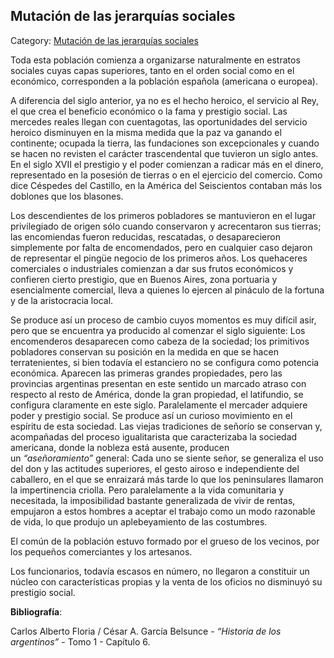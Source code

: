 ## Mutación de las jerarquías sociales

Category: [Mutación de las jerarquías sociales](http://descubrircorrientes.com.ar/2012/index.php/642-historia-desde-el-origen-hasta-1814/corrientes-en-el-siglo-xvii-periodo-1600-1750/panorama-economico-y-social/mutacion-de-las-jerarquias-sociales)

Toda esta población comienza a organizarse naturalmente en estratos sociales cuyas capas superiores, tanto en el orden social como en el económico, corresponden a la población española (americana o europea).

A diferencia del siglo anterior, ya no es el hecho heroico, el servicio al Rey, el que crea el beneficio económico o la fama y prestigio social. Las mercedes reales llegan con cuentagotas, las oportunidades del servicio heroico disminuyen en la misma medida que la paz va ganando el continente; ocupada la tierra, las fundaciones son excepcionales y cuando se hacen no revisten el carácter trascendental que tuvieron un siglo antes. En el siglo XVII el prestigio y el poder comienzan a radicar más en el dinero, representado en la posesión de tierras o en el ejercicio del comercio. Como dice Céspedes del Castillo, en la América del Seiscientos contaban más los doblones que los blasones.

Los descendientes de los primeros pobladores se mantuvieron en el lugar privilegiado de origen sólo cuando conservaron y acrecentaron sus tierras; las encomiendas fueron reducidas, rescatadas, o desaparecieron simplemente por falta de encomendados, pero en cualquier caso dejaron de representar el pingüe negocio de los primeros años. Los quehaceres comerciales o industriales comienzan a dar sus frutos económicos y confieren cierto prestigio, que en Buenos Aires, zona portuaria y esencialmente comercial, lleva a quienes lo ejercen al pináculo de la fortuna y de la aristocracia local.

Se produce así un proceso de cambio cuyos momentos es muy difícil asir, pero que se encuentra ya producido al comenzar el siglo siguiente: Los encomenderos desaparecen como cabeza de la sociedad; los primitivos pobladores conservan su posición en la medida en que se hacen terratenientes, si bien todavía el estanciero no se configura como potencia económica. Aparecen las primeras grandes propiedades, pero las provincias argentinas presentan en este sentido un marcado atraso con respecto al resto de América, donde la gran propiedad, el latifundio, se configura claramente en este siglo. Paralelamente el mercader adquiere poder y prestigio social. Se produce así un curioso movimiento en el espíritu de esta sociedad. Las viejas tradiciones de señorío se conservan y, acompañadas del proceso igualitarista que caracterizaba la sociedad americana, donde la nobleza está ausente, producen un _“aseñoramiento”_ general: Cada uno se siente señor, se generaliza el uso del don y las actitudes superiores, el gesto airoso e independiente del caballero, en el que se enraizará más tarde lo que los peninsulares llamaron la impertinencia criolla. Pero paralelamente a la vida comunitaria y necesitada, la imposibilidad bastante generalizada de vivir de rentas, empujaron a estos hombres a aceptar el trabajo como un modo razonable de vida, lo que produjo un aplebeyamiento de las costumbres.

El común de la población estuvo formado por el grueso de los vecinos, por los pequeños comerciantes y los artesanos.

Los funcionarios, todavía escasos en número, no llegaron a constituir un núcleo con características propias y la venta de los oficios no disminuyó su prestigio social.

**Bibliografía**:

Carlos Alberto Floria / César A. García Belsunce - _“Historia de los argentinos”_ - Tomo 1 - Capítulo 6.